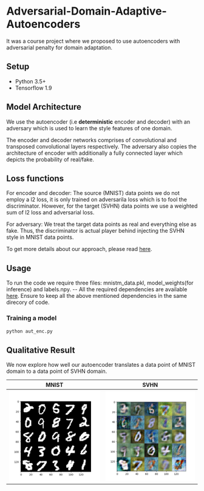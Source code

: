 # Adversarial-Domain-Adaptive-Autoencoders
It was a course project where we proposed to use autoencoders with adversarial penalty for domain adaptation.

## Setup
* Python 3.5+
* Tensorflow 1.9

## Model Architecture
We use the autoencoder (i.e **deterministic** encoder and decoder) with an adversary which is used to learn the style features of one domain. 

The encoder and decoder networks comprises of convolutional and transposed convolutional layers respectively. The adversary also copies the architecture of encoder with additionally a fully connected layer which depicts the probability of real/fake.

## Loss functions
For encoder and decoder: The source (MNIST) data points we do not employ a l2 loss, it is only trained on adversarila loss which is to fool the discriminator. However, for the target (SVHN) data points we use a weighted sum of l2 loss and adversarial loss.

For adversary: We treat the target data points as real and everything else as fake. Thus, the discriminator is actual player behind injecting the SVHN style in MNIST data points.

To get more details about our approach, please read [here](https://drive.google.com/file/d/1BaU8RhhzTdIuprW3K09FEC9yiEBXvmG3/view?usp=sharing).

## Usage
To run the code we require three files: mnistm_data.pkl, model_weights(for inference) and labels.npy. -- All the required dependencies are available [here](https://drive.google.com/drive/folders/1jB66kz_ZKxBhk7TTFrY567D0ZxnlFP-9?usp=sharing). Ensure to keep all the above 
mentioned dependencies in the same direcory of code.

### Training a model
```
python aut_enc.py
```

## Qualitative Result

We now explore how well our autoencoder translates a data point of MNIST domain to a data point of SVHN domain.

MNIST            |  SVHN
:-------------------------:|:-------------------------: 
![](https://github.com/PrateekMunjal/Adversarial-Domain-Adaptive-Autoencoders/blob/master/op/orig-img-14-source.png)  |  ![](https://github.com/PrateekMunjal/Adversarial-Domain-Adaptive-Autoencoders/blob/master/op/recons-img-14-source.png)
